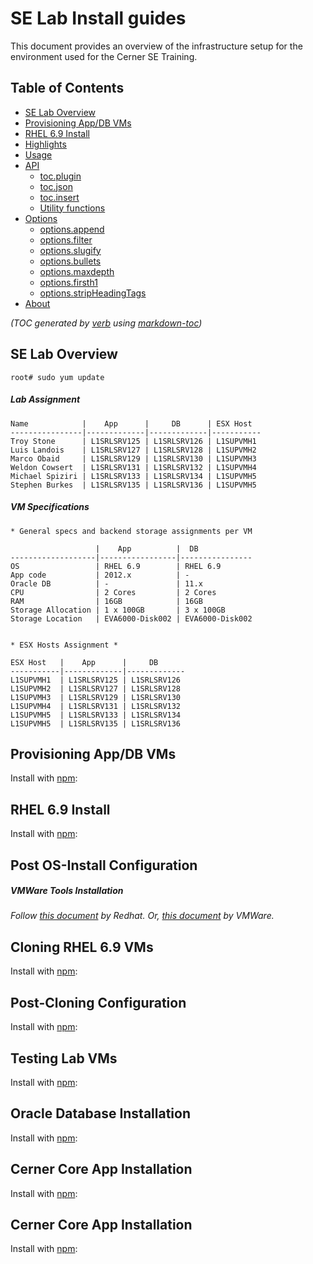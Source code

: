 


# SE Lab Install guides
This document provides an overview of the infrastructure setup for the environment used for
 the Cerner SE Training.

 ## Table of Contents

 - [SE Lab Overview](#overveiew)
 - [Provisioning App/DB VMs](#provisioning)
 - [RHEL 6.9 Install](#install)
 - [Highlights](#highlights)
 - [Usage](#usage)
 - [API](#api)
   * [toc.plugin](#tocplugin)
   * [toc.json](#tocjson)
   * [toc.insert](#tocinsert)
   * [Utility functions](#utility-functions)
 - [Options](#options)
   * [options.append](#optionsappend)
   * [options.filter](#optionsfilter)
   * [options.slugify](#optionsslugify)
   * [options.bullets](#optionsbullets)
   * [options.maxdepth](#optionsmaxdepth)
   * [options.firsth1](#optionsfirsth1)
   * [options.stripHeadingTags](#optionsstripheadingtags)
 - [About](#about)

 _(TOC generated by [verb](https://github.com/verbose/verb) using [markdown-toc](https://github.com/jonschlinkert/markdown-toc))_


## SE Lab Overview
```
root# sudo yum update
```
##### Lab Assignment

```
Name            |    App      |     DB      | ESX Host  
----------------|-------------|-------------|-----------
Troy Stone      | L1SRLSRV125 | L1SRLSRV126 | L1SUPVMH1
Luis Landois    | L1SRLSRV127 | L1SRLSRV128 | L1SUPVMH2
Marco Obaid     | L1SRLSRV129 | L1SRLSRV130 | L1SUPVMH3
Weldon Cowsert  | L1SRLSRV131 | L1SRLSRV132 | L1SUPVMH4
Michael Spiziri | L1SRLSRV133 | L1SRLSRV134 | L1SUPVMH5
Stephen Burkes  | L1SRLSRV135 | L1SRLSRV136 | L1SUPVMH5
```

##### VM Specifications
```
* General specs and backend storage assignments per VM

                   |    App          |  DB
-------------------|-----------------|----------------
OS                 | RHEL 6.9        | RHEL 6.9
App code           | 2012.x          | -
Oracle DB          | -               | 11.x
CPU                | 2 Cores         | 2 Cores
RAM                | 16GB            | 16GB
Storage Allocation | 1 x 100GB       | 3 x 100GB
Storage Location   | EVA6000-Disk002 | EVA6000-Disk002


* ESX Hosts Assignment *

ESX Host   |    App      |     DB       
-----------|-------------|-------------
L1SUPVMH1  | L1SRLSRV125 | L1SRLSRV126   
L1SUPVMH2  | L1SRLSRV127 | L1SRLSRV128   
L1SUPVMH3  | L1SRLSRV129 | L1SRLSRV130   
L1SUPVMH4  | L1SRLSRV131 | L1SRLSRV132   
L1SUPVMH5  | L1SRLSRV133 | L1SRLSRV134   
L1SUPVMH5  | L1SRLSRV135 | L1SRLSRV136   

```
## Provisioning App/DB VMs
Install with [npm](https://www.npmjs.com/):


## RHEL 6.9 Install
 Install with [npm](https://www.npmjs.com/):

## Post OS-Install Configuration

##### VMWare Tools Installation

_Follow [this document][e80acdd3] by Redhat._
_Or, [this document][0447dcfb] by VMWare._

## Cloning RHEL 6.9 VMs
  Install with [npm](https://www.npmjs.com/):

  [e80acdd3]: https://access.redhat.com/solutions/1447193 "https://access.redhat.com/solutions/1447193"
  [0447dcfb]: https://kb.vmware.com/s/article/1018392 "https://kb.vmware.com/s/article/1018392"

## Post-Cloning Configuration
  Install with [npm](https://www.npmjs.com/):

## Testing Lab VMs
  Install with [npm](https://www.npmjs.com/):

## Oracle Database Installation
  Install with [npm](https://www.npmjs.com/):

## Cerner Core App Installation
  Install with [npm](https://www.npmjs.com/):

## Cerner Core App Installation
  Install with [npm](https://www.npmjs.com/):

